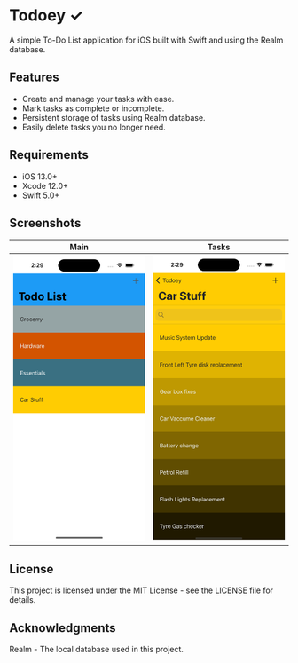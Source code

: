 # Todoey ✓

A simple To-Do List application for iOS built with Swift and using the Realm database.

## Features
- Create and manage your tasks with ease.
- Mark tasks as complete or incomplete.
- Persistent storage of tasks using Realm database.
- Easily delete tasks you no longer need.

## Requirements
- iOS 13.0+
- Xcode 12.0+
- Swift 5.0+

## Screenshots

Main             |        Tasks  
:-------------------------:|:-------------------------:
<img src="asset/MainPage.png" width="250" >  |   <img src="asset/CarCategoryTasks.png" width="250" >

## License
This project is licensed under the MIT License - see the LICENSE file for details.

## Acknowledgments
Realm - The local database used in this project.
